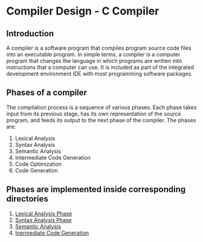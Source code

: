 # Compiler Design - C Compiler
  
## Introduction
A compiler is a software program that compiles program source code files into an executable program. In simple terms, a compiler is a computer program that changes the language in which programs are written into instructions that a computer can use. It is included as part of the integrated development environment IDE with most programming software packages.

## Phases of a compiler
The compilation process is a sequence of various phases. Each phase takes input from its previous stage, has its own representation of the source program, and feeds its output to the next phase of the compiler. The phases are:

1.  Lexical Analysis
2.  Syntax Analysis
3.  Semantic Analysis
4.  Intermediate Code Generation
5.  Code Optimization
6.  Code Generation

## Phases are implemented inside corresponding directories
1. [Lexical Analysis Phase](https://github.com/manas11/compiler-design-c-compiler/tree/master/Lexical-Analyzer
)
2. [Syntax Analysis Phase](https://github.com/manas11/compiler-design-c-compiler/tree/master/Parser)
3. [Semantic Analysis](https://github.com/manas11/compiler-design-c-compiler/tree/master/Semantic-Analysis)
4. [Inermediate Code Generation](https://github.com/manas11/compiler-design-c-compiler/tree/master/ICG)



